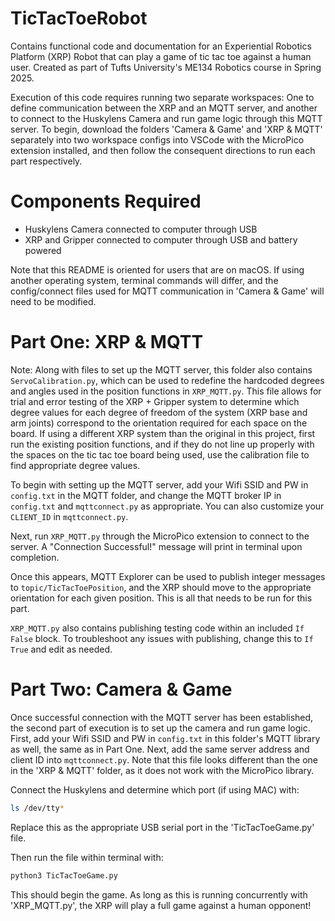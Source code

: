 # TicTacToeRobot
Contains functional code and documentation for an Experiential Robotics Platform (XRP) Robot that can play a game of tic tac toe against a human user. Created as part of Tufts University's ME134 Robotics course in Spring 2025. 

Execution of this code requires running two separate workspaces: One to define communication between the XRP and an MQTT server, and another to connect to the Huskylens Camera and run game logic through this MQTT server. To begin, download the folders 'Camera & Game' and 'XRP & MQTT' separately into two workspace configs into VSCode with the MicroPico extension installed, and then follow the consequent directions to run each part respectively. 

# Components Required
- Huskylens Camera connected to computer through USB
- XRP and Gripper connected to computer through USB and battery powered

Note that this README is oriented for users that are on macOS. If using another operating system, terminal commands will differ, and the config/connect files used for MQTT communication in 'Camera & Game' will need to be modified. 

# Part One: XRP & MQTT

Note: Along with files to set up the MQTT server, this folder also contains `ServoCalibration.py`, which can be used to redefine the hardcoded degrees and angles used in the position functions in `XRP_MQTT.py`. This file allows for trial and error testing of the XRP + Gripper system to determine which degree values for each degree of freedom of the system (XRP base and arm joints) correspond to the orientation required for each space on the board. If using a different XRP system than the original in this project, first run the existing position functions, and if they do not line up properly with the spaces on the tic tac toe board being used, use the calibration file to find appropriate degree values.

To begin with setting up the MQTT server, add your Wifi SSID and PW in `config.txt` in the MQTT folder, and change the MQTT broker IP in `config.txt` and `mqttconnect.py` as appropriate. You can also customize your `CLIENT_ID` in `mqttconnect.py`.

Next, run `XRP_MQTT.py` through the MicroPico extension to connect to the server. A "Connection Successful!" message will print in terminal upon completion. 

Once this appears, MQTT Explorer can be used to publish integer messages to `topic/TicTacToePosition`, and the XRP should move to the appropriate orientation for each given position. This is all that needs to be run for this part.

`XRP_MQTT.py` also contains publishing testing code within an included `If False` block. To troubleshoot any issues with publishing, change this to `If True` and edit as needed.

# Part Two: Camera & Game

Once successful connection with the MQTT server has been established, the second part of execution is to set up the camera and run game logic. First, add your Wifi SSID and PW in `config.txt` in this folder's MQTT library as well, the same as in Part One. Next, add the same server address and client ID into `mqttconnect.py`. Note that this file looks different than the one in the 'XRP & MQTT' folder, as it does not work with the MicroPico library. 

Connect the Huskylens and determine which port (if using MAC) with:

```bash
ls /dev/tty*
```
Replace this as the appropriate USB serial port in the 'TicTacToeGame.py' file. 

Then run the file within terminal with: 

```bash
python3 TicTacToeGame.py
```
This should begin the game. As long as this is running concurrently with 'XRP_MQTT.py', the XRP will play a full game against a human opponent! 

